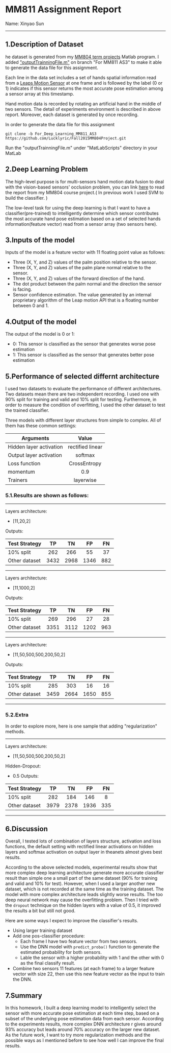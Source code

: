 # MM811 Assignment Report
Name: Xinyao Sun
***
## 1.Description of Dataset
he dataset is generated from my [MM804 term projects](https://github.com/Lucklyric/Fall2015MM804Project/tree/For_Deep_Learning_MM811_AS3) Matlab program. I added ["outputTrainningFile.m"](https://github.com/Lucklyric/Fall2015MM804Project/blob/For_Deep_Learning_MM811_AS3/MatLabScripts/outputTrainningFile.m) on branch "For MM811 AS3" to make it able to generate the data file for this assignment.

Each line in the data set includes a set of hands spatial information read from a [Leaps Motion Sensor](https://www.leapmotion.com/) at one frame and is followed by the label (0 or 1) indicates if this sensor returns the most accurate pose estimation among a sensor array at this timestamp. 

Hand motion data is recorded by rotating an artificial hand in the middle of two sensors.  The detail of experiments environment is described in above report. Moreover, each dataset is generated by once recording.

In order to generate the data file for this assignment

`````
git clone -b For_Deep_Learning_MM811_AS3 https://github.com/Lucklyric/Fall2015MM804Project.git
`````

Run the "outputTrainningFile.m" under "MatLabScripts" directory in your MatLab

## 2.Deep Learning Problem
The high-level purpose is for multi-sensors hand motion data fusion to deal with the vision-based sensors' occlusion problem, you can link [here](https://drive.google.com/file/d/0B0LsW1CrvC0RODNtNHFfdWdLcGM/view?usp=sharing) to read the report from my MM804 course project.( In previous work I used SVM to build the classifier. )

The low-level task for using the deep learning is that I want to have a classifier(pre-trained) to intelligently determine which sensor contributes the most accurate hand pose estimation based on a set of selected hands information(feature vector) read from a sensor array (two sensors here).

## 3.Inputs of the model
Inputs of the model is a feature vector with 11 floating point value as follows:
* Three (X, Y, and Z) values of the palm position relative
to the sensor.
* Three (X, Y, and Z) values of the palm plane normal
relative to the sensor.
* Three (X, Y, and Z) values of the forward direction of
the hand.
* The dot product between the palm normal and the direction
the sensor is facing.
* Sensor confidence estimation. The value generated by
an internal proprietary algorithm of the Leap motion
API that is a floating number between 0 and 1.

## 4.Output of the model
The output of the model is 0 or 1:
* 0: This sensor is classified as the sensor that generates worse pose estimation
* 1: This sensor is classified as the sensor that generates better pose estimation

## 5.Performance of selected differnt architecture
I used two datasets to evaluate the performance of different architectures. Two datasets mean there are two independent recording. I used one with 90% split for training and valid and 10% split for testing. Furthermore, in order to measure the condition of overfitting, I used the other dataset to test the trained classifier.


Three models with different layer structures from simple to complex.
All of them has these common settings:

| Arguments        | Value    |    
| ------------- |:-------------:|
| Hidden layer activation              | rectified linear      | 
| Output layer activation          | softmax      |  
|Loss function    |CrossEntropy   |
|momentum | 0.9 |
| Trainers    |layerwise    |

### 5.1.Results are shown as follows:

***
Layers architecture:
* [11,20,2]

Outputs:

| Test Strategy        | TP    |    TN|FP|FN|
| ------------- |:-------------:|:----------:|:----------:|:----------:|
|10% split  | 262 | 266 | 55  |37 |
|Other dataset| 3432| 2968| 1346|882|


***
Layers architecture:
* [11,1000,2]

Outputs:

| Test Strategy        | TP    |    TN|FP|FN|
| ------------- |:-------------:|:----------:|:----------:|:----------:|
|10% split  | 269 | 296 | 27  |28 |
|Other dataset| 3351| 3112| 1202|963|


***
Layers architecture:
* [11,50,500,500,200,50,2]

Outputs:

| Test Strategy        | TP    |    TN|FP|FN|
| ------------- |:-------------:|:----------:|:----------:|:----------:|
|10% split  | 285 | 303 | 16  |16 |
|Other dataset| 3459| 2664| 1650|855|

***
### 5.2.Extra

In order to explore more, here is one sample that adding "regularization" methods.
***
Layers architecture:
* [11,50,500,500,200,50,2]

Hidden-Dropout: 
* 0.5
Outputs:

| Test Strategy        | TP    |    TN|FP|FN|
| ------------- |:-------------:|:----------:|:----------:|:----------:|
|10% split  | 282 | 184 | 146  |8 |
|Other dataset| 3979| 2378| 1936|335|

***
## 6.Discussion
Overall, I tested lots of combination of layers structure, activation and loss functions, the default setting with rectified linear activations on hidden layers and softmax activation on output layer in theanets almost gives best results.
 
 According to the above selected models, experimental results show that more complex deep learning architecture generate more accurate classifier result than simple one a small part of the same dataset (90% for training and valid and 10% for test). However, when I used a larger another new dataset, which is not recorded at the same time as the training dataset.  The model with more complex architecture leads slightly worse results. The too deep neural network may cause the overfitting problem. Then I tried with the `dropout` technique on the hidden layers with a value of 0.5, it improved the results a bit but still not good.   
 
Here are some ways I expect to improve the classifier's results.
* Using larger training dataset
* Add one pos-classifier procedure:
  * Each frame I have two feature vector from two sensors. 
  * Use the DNN model with `predict_proba()` function to generate the estimated probability for both sensors.
  * Lable the sensor with a higher probability with 1 and the other with 0 as the final classify result.
* Combine two sensors 11 features (at each frame) to a larger feature vector with size 22, then use this new feature vector as the input to train the DNN.

## 7.Summary
In this homework, I built a deep learning model to intelligently select the sensor with more accurate pose estimation at each time step, based on a subset of the underlying pose estimation data from each sensor.  According to the experiments results, more complex DNN architecture r gives around 93% accuracy but leads around 70% accuracy on the larger new dataset. As the future work, I want to try more regularization methods and the possible ways as I mentioned before to see how well I can improve the final results.
